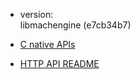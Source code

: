 
- version:  
  libmachengine (e7cb34b7)
  
- [C native APIs](http://intra.machbase.com:8888/pages/viewpage.action?pageId=321884164)

- [HTTP API README](./server/httpsvr/README.md)

